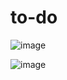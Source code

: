 # to-do

![image](https://user-images.githubusercontent.com/86474551/186178276-1d52358a-d17e-4440-836b-e6360675179e.png)

![image](https://user-images.githubusercontent.com/86474551/186178576-8d1520aa-6313-4178-b9c2-c0586ddf8cb5.png)
